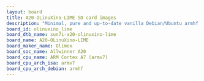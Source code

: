 ```yaml
---
layout: board
title: A20-OLinuXino-LIME SD card images
description: "Minimal, pure and up-to-date vanilla Debian/Ubuntu armhf SD card images for A20-OLinuXino-LIME by Olimex, SoC: Allwinner A20, CPU ISA: armv7"
board_id: olinuxino_lime
board_dtb_name: sun7i-a20-olinuxino-lime
board_name: A20-OLinuXino-LIME
board_maker_name: Olimex
board_soc_name: Allwinner A20
board_cpu_name: ARM Cortex A7 (armv7)
board_cpu_arch_isa: armv7
board_cpu_arch_debian: armhf
---
```

